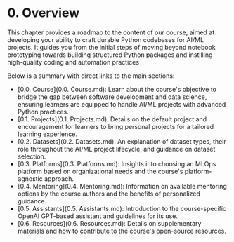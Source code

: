# 0. Overview

This chapter provides a roadmap to the content of our course, aimed at developing your ability to craft durable Python codebases for AI/ML projects. It guides you from the initial steps of moving beyond notebook prototyping towards building structured Python packages and instilling high-quality coding and automation practices

Below is a summary with direct links to the main sections:

- [0.0. Course](0.0. Course.md): Learn about the course's objective to bridge the gap between software development and data science, ensuring learners are equipped to handle AI/ML projects with advanced Python practices.
- [0.1. Projects](0.1. Projects.md): Details on the default project and encouragement for learners to bring personal projects for a tailored learning experience.
- [0.2. Datasets](0.2. Datasets.md): An explanation of dataset types, their role throughout the AI/ML project lifecycle, and guidance on dataset selection.
- [0.3. Platforms](0.3. Platforms.md): Insights into choosing an MLOps platform based on organizational needs and the course's platform-agnostic approach.
- [0.4. Mentoring](0.4. Mentoring.md): Information on available mentoring options by the course authors and the benefits of personalized guidance.
- [0.5. Assistants](0.5. Assistants.md): Introduction to the course-specific OpenAI GPT-based assistant and guidelines for its use.
- [0.6. Resources](0.6. Resources.md): Details on supplementary materials and how to contribute to the course's open-source resources.